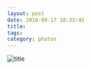 ```yaml
---
layout: post
date: 2018-09-17 18:33:45
title: 
tags:
category: photos
---
```


![title](/assets/photoblog/IMG_1763-1.jpg)
